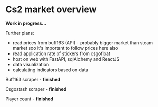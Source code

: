 # Cs2 market overview


**Work in progress...**

Further plans:

-  read prices from buff163 (API) -  probably bigger market than steam market soo it's important to follow prices here also
-  read application rate of stickers from csgofloat
-  host on web with FastAPI, sqlAlchemy and ReactJS
-  data visualization
-  calculating indicators based on data

 
Buff163 scraper - **finished**

Csgostash scraper - **finished**

Player count - **finished**
